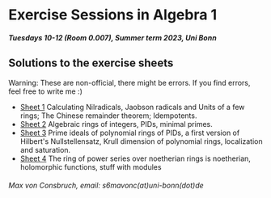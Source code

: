 # Exercise Sessions in Algebra 1
##### Tuesdays 10-12 (Room 0.007), Summer term 2023, Uni Bonn

## Solutions to the exercise sheets
Warning: These are non-official, there might be errors. If you find errors, feel free to write me :)

* [Sheet 1](Sheet01/Sheet01.pdf) Calculating Nilradicals, Jaobson radicals and Units of a few rings; The Chinese remainder theorem; Idempotents.
* [Sheet 2](Sheet02/Sheet02.pdf) Algebraic rings of integers, PIDs, minimal primes.
* [Sheet 3](Sheet03/Sheet03.pdf) Prime ideals of polynomial rings of PIDs, a first version of Hilbert's Nullstellensatz, Krull dimension of polynomial rings, localization and saturation.
* [Sheet 4](Sheet04/Sheet04.pdf) The ring of power series over noetherian rings is noetherian, holomorphic functions, stuff with modules


###### Max von Consbruch, email: s6mavonc(at)uni-bonn(dot)de
